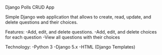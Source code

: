 Django Polls CRUD App

Simple Django web application that allows to create, read, update, and delete questions and their choices.

Features:
-Add, edit, and delete questions.
-Add, edit, and delete choices for each question
-View all questions with their choices

Technology:
-Python 3
-Django 5.x
-HTML (Django Templates)
